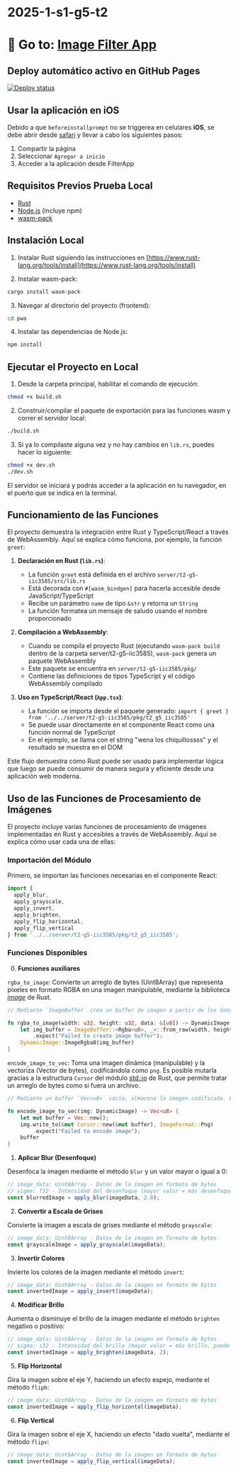 # 2025-1-s1-g5-t2

# 🚀 Go to: [Image Filter App](https://iic3585.github.io/2025-1-s1-g5-t2/)

## Deploy automático activo en GitHub Pages

[![Deploy status](https://github.com/IIC3585/2025-1-s1-g5-t2/actions/workflows/deploy-gh-pages.yml/badge.svg)](https://github.com/IIC3585/2025-1-s1-g5-t2/actions/workflows/deploy-gh-pages.yml)

## Usar la aplicación en iOS

Debido a que `beforeinstallprompt` no se triggerea en celulares **iOS**, se debe abrir desde [safari](https://www.apple.com/cl/safari/) y llevar a cabo los siguientes pasos:

1. Compartir la página
2. Seleccionar `Agregar a inicio`
3. Acceder a la aplicación desde FilterApp

## Requisitos Previos Prueba Local

- [Rust](https://www.rust-lang.org/tools/install)
- [Node.js](https://nodejs.org/) (incluye npm)
- [wasm-pack](https://rustwasm.github.io/wasm-pack/installer/)

## Instalación Local

1. Instalar Rust siguiendo las instrucciones en [https://www.rust-lang.org/tools/install](https://www.rust-lang.org/tools/install)

2. Instalar wasm-pack:
```bash
cargo install wasm-pack
```

3. Navegar al directorio del proyecto (frontend):
```bash
cd pwa
```

4. Instalar las dependencias de Node.js:
```bash
npm install
```

## Ejecutar el Proyecto en Local

1. Desde la carpeta principal, habilitar el comando de ejecución:
```bash
chmod +x build.sh
```

2. Construir/compilar el paquete de exportación para las funciones wasm y correr el servidor local:
```bash
./build.sh
```

3. Si ya lo compilaste alguna vez y no hay cambios en `lib.rs`, puedes hacer lo siguiente:
```bash
chmod +x dev.sh
./dev.sh
```

El servidor se iniciará y podrás acceder a la aplicación en tu navegador, en el puerto que se indica en la terminal.

## Funcionamiento de las Funciones

El proyecto demuestra la integración entre Rust y TypeScript/React a través de WebAssembly. Aquí se explica cómo funciona, por ejemplo, la función `greet`:

1. **Declaración en Rust (`lib.rs`)**:
   - La función `greet` está definida en el archivo `server/t2-g5-iic3585/src/lib.rs`
   - Está decorada con `#[wasm_bindgen]` para hacerla accesible desde JavaScript/TypeScript
   - Recibe un parámetro `name` de tipo `&str` y retorna un `String`
   - La función formatea un mensaje de saludo usando el nombre proporcionado

2. **Compilación a WebAssembly**:
   - Cuando se compila el proyecto Rust (ejecutando `wasm-pack build` dentro de la carpeta server/t2-g5-iic3585), `wasm-pack` genera un paquete WebAssembly
   - Este paquete se encuentra en `server/t2-g5-iic3585/pkg/`
   - Contiene las definiciones de tipos TypeScript y el código WebAssembly compilado

3. **Uso en TypeScript/React (`App.tsx`)**:
   - La función se importa desde el paquete generado: `import { greet } from '../../server/t2-g5-iic3585/pkg/t2_g5_iic3585'`
   - Se puede usar directamente en el componente React como una función normal de TypeScript
   - En el ejemplo, se llama con el string "wena los chiquillossss" y el resultado se muestra en el DOM

Este flujo demuestra cómo Rust puede ser usado para implementar lógica que luego se puede consumir de manera segura y eficiente desde una aplicación web moderna.

## Uso de las Funciones de Procesamiento de Imágenes

El proyecto incluye varias funciones de procesamiento de imágenes implementadas en Rust y accesibles a través de WebAssembly. Aquí se explica cómo usar cada una de ellas:

### Importación del Módulo

Primero, se importan las funciones necesarias en el componente React:

```typescript
import { 
  apply_blur,
  apply_grayscale,
  apply_invert,
  apply_brighten,
  apply_flip_horizontal,
  apply_flip_vertical
} from '../../server/t2-g5-iic3585/pkg/t2_g5_iic3585';
```

### Funciones Disponibles

0. **Funciones auxiliares**

`rgba_to_image`: Convierte un arreglo de bytes (Uint8Array) que representa píxeles en formato RGBA en una imagen manipulable, mediante la biblioteca _[image](https://docs.rs/image/latest/image/)_ de Rust.

```rust
// Mediante `ImageBuffer` crea un buffer de imagen a partir de los datos y el tamaño de la imagen. Se envuelve el buffer en un objeto `DynamicImage`, que permite manipular la imagen y lo retorna.

fn rgba_to_image(width: u32, height: u32, data: &[u8]) -> DynamicImage {
    let img_buffer = ImageBuffer::<Rgba<u8>, _>::from_raw(width, height, data.to_vec())
        .expect("Failed to create image buffer");
    DynamicImage::ImageRgba8(img_buffer)
}
```

`encode_image_to_vec`: Toma una imagen dinámica (manipulable) y la vectoriza (Vector de bytes), codificándola como `png`. Es posible mutarla gracias a la estructura `Cursor` del módulo [std::io](https://doc.rust-lang.org/std/io/index.html) de Rust, que permite tratar un arreglo de bytes como si fuera un archivo.

```rust
// Mediante un buffer `Vec<u8>` vacío, almacena la imagen codificada. Escribe información sobre el buffer y lo retorna con los bytes `png` resultantes.

fn encode_image_to_vec(img: DynamicImage) -> Vec<u8> {
    let mut buffer = Vec::new();
    img.write_to(&mut Cursor::new(&mut buffer), ImageFormat::Png)
        .expect("Failed to encode image");
    buffer
}
```

1. **Aplicar Blur (Desenfoque)**

Desenfoca la imagen mediante el método `blur` y un valor mayor o igual  a 0:
   ```typescript
   // image_data: Uint8Array - Datos de la imagen en formato de bytes
   // sigma: f32 - Intensidad del desenfoque (mayor valor = más desenfoque)
   const blurredImage = apply_blur(imageData, 2.0);
   ```

2. **Convertir a Escala de Grises**

Convierte la imagen a escala de grises mediante el método `grayscale`:
   ```typescript
   // image_data: Uint8Array - Datos de la imagen en formato de bytes
   const grayscaleImage = apply_grayscale(imageData);
   ```

3. **Invertir Colores**

Invierte los colores de la imagen mediante el método `invert`:
   ```typescript
   // image_data: Uint8Array - Datos de la imagen en formato de bytes
   const invertedImage = apply_invert(imageData);
   ```

4. **Modificar Brillo**

Aumenta o disminuye el brillo de la imagen mediante el método `brighten` negativo o positivo:
   ```typescript
   // image_data: Uint8Array - Datos de la imagen en formato de bytes
   // sigma: i32 - Intensidad del brillo (mayor valor = más brillo, puede ser negativo)
   const invertedImage = apply_brighten(imageData, 2);
   ```

5. **Flip Horizontal**

Gira la imagen sobre el eje Y, haciendo un efecto espejo, mediante el método `fliph`:
   ```typescript
   // image_data: Uint8Array - Datos de la imagen en formato de bytes
   const invertedImage = apply_flip_horizontal(imageData);
   ```

6. **Flip Vertical**

Gira la imagen sobre el eje X, haciendo un efecto "dado vuelta", mediante el método `flipv`:
   ```typescript
   // image_data: Uint8Array - Datos de la imagen en formato de bytes
   const invertedImage = apply_flip_vertical(imageData);
   ```